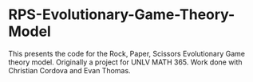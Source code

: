 # RPS-Evolutionary-Game-Theory-Model
This presents the code for the Rock, Paper, Scissors Evolutionary Game theory model. Originally a project for UNLV MATH 365. Work done with Christian Cordova and Evan Thomas.

